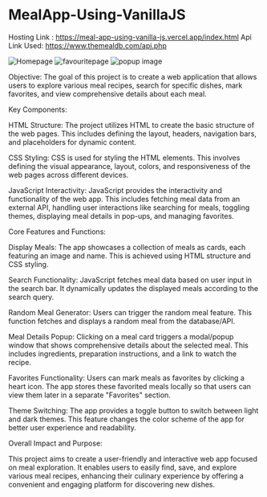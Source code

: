 # MealApp-Using-VanillaJS
Hosting Link : https://meal-app-using-vanilla-js.vercel.app/index.html
Api Link Used: https://www.themealdb.com/api.php


![Homepage](https://github.com/pranayainchwar/MealApp-Using-VanillaJS/assets/122523118/2bc7402d-b5a7-418b-a4c6-c3b360293f8e)
![favouritepage ](https://github.com/pranayainchwar/MealApp-Using-VanillaJS/assets/122523118/2805bb82-182f-4f1a-afa0-c426b089265c)
![popup image](https://github.com/pranayainchwar/MealApp-Using-VanillaJS/assets/122523118/cb4881cf-053a-4a10-aa46-1f80eb12eecb)

Objective:
The goal of this project is to create a web application that allows users to explore various meal recipes, search for specific dishes, mark favorites, and view comprehensive details about each meal.

Key Components:

HTML Structure: The project utilizes HTML to create the basic structure of the web pages. This includes defining the layout, headers, navigation bars, and placeholders for dynamic content.

CSS Styling: CSS is used for styling the HTML elements. This involves defining the visual appearance, layout, colors, and responsiveness of the web pages across different devices.

JavaScript Interactivity: JavaScript provides the interactivity and functionality of the web app. This includes fetching meal data from an external API, handling user interactions like searching for meals, toggling themes, displaying meal details in pop-ups, and managing favorites.

Core Features and Functions:

Display Meals: The app showcases a collection of meals as cards, each featuring an image and name. This is achieved using HTML structure and CSS styling.

Search Functionality: JavaScript fetches meal data based on user input in the search bar. It dynamically updates the displayed meals according to the search query.

Random Meal Generator: Users can trigger the random meal feature. This function fetches and displays a random meal from the database/API.

Meal Details Popup: Clicking on a meal card triggers a modal/popup window that shows comprehensive details about the selected meal. This includes ingredients, preparation instructions, and a link to watch the recipe.

Favorites Functionality: Users can mark meals as favorites by clicking a heart icon. The app stores these favorited meals locally so that users can view them later in a separate "Favorites" section.

Theme Switching: The app provides a toggle button to switch between light and dark themes. This feature changes the color scheme of the app for better user experience and readability.

Overall Impact and Purpose:

This project aims to create a user-friendly and interactive web app focused on meal exploration. It enables users to easily find, save, and explore various meal recipes, enhancing their culinary experience by offering a convenient and engaging platform for discovering new dishes.

